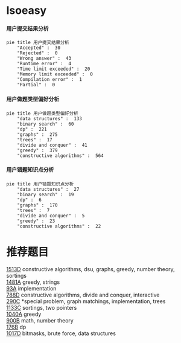 # Isoeasy

<!-- tabs:start -->



#### **用户提交结果分析**

```mermaid
pie title 用户提交结果分析
    "Accepted" :  30
    "Rejected" :  0
    "Wrong answer" :  43
    "Runtime error" :  4
    "Time limit exceeded" :  20
    "Memory limit exceeded" :  0
    "Compilation error" :  1
    "Partial" :  0
```

#### **用户做题类型偏好分析**

```mermaid
pie title 用户做题类型偏好分析
    "data structures" :  133
    "binary search" :  60
    "dp" :  221
    "graphs" :  275
    "trees" :  17
    "divide and conquer" :  41
    "greedy" :  379
    "constructive algorithms" :  564
```
#### **用户错题知识点分析**

```mermaid
pie title 用户错题知识点分析
    "data structures" :  27
    "binary search" :  19
    "dp" :  6
    "graphs" :  170
    "trees" :  7
    "divide and conquer" :  5
    "greedy" :  23
    "constructive algorithms" :  22
```



<!-- tabs:end -->
# 推荐题目
[1513D](https://codeforces.com/contest/1513/problem/D)		constructive algorithms,
                        dsu,
                        graphs,
                        greedy,
                        number theory,
                        sortings		  
[1481A](https://codeforces.com/contest/1481/problem/A)		greedy,
                        strings		  
[93A](https://codeforces.com/contest/93/problem/A)		implementation		  
[788D](https://codeforces.com/contest/788/problem/D)		constructive algorithms,
                        divide and conquer,
                        interactive		  
[290C](https://codeforces.com/contest/290/problem/C)		*special problem,
                        graph matchings,
                        implementation,
                        trees		  
[1133C](https://codeforces.com/contest/1133/problem/C)		sortings,
                        two pointers		  
[1040A](https://codeforces.com/contest/1040/problem/A)		greedy		  
[900B](https://codeforces.com/contest/900/problem/B)		math,
                        number theory		  
[176B](https://codeforces.com/contest/176/problem/B)		dp		  
[1017D](https://codeforces.com/contest/1017/problem/D)		bitmasks,
                        brute force,
                        data structures		  
